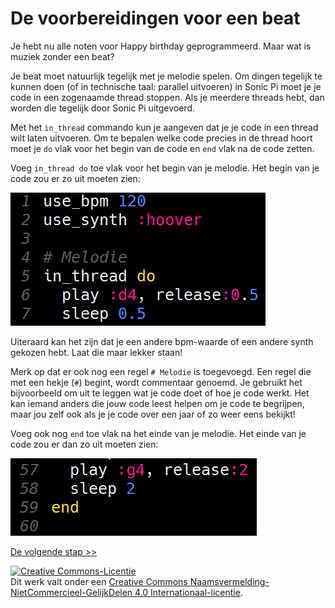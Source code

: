 # De voorbereidingen voor een beat

Je hebt nu alle noten voor Happy birthday geprogrammeerd. Maar wat is muziek zonder een beat?

Je beat moet natuurlijk tegelijk met je melodie spelen. Om dingen tegelijk te kunnen doen (of in technische taal: parallel uitvoeren) in Sonic Pi moet je je code in een zogenaamde thread stoppen. Als je meerdere threads hebt, dan worden die tegelijk door Sonic Pi uitgevoerd.

Met het `in_thread` commando kun je aangeven dat je je code in een thread wilt laten uitvoeren. Om te bepalen welke code precies in de thread hoort moet je `do` vlak voor het begin van de code en `end` vlak na de code zetten.

Voeg `in_thread do` toe vlak voor het begin van je melodie. Het begin van je code zou er zo uit moeten zien:

![begin thread](images/begin-thread.png)

Uiteraard kan het zijn dat je een andere bpm-waarde of een andere synth gekozen hebt. Laat die maar lekker staan!

Merk op dat er ook nog een regel `# Melodie` is toegevoegd. Een regel die met een hekje (`#`) begint, wordt commentaar genoemd. Je gebruikt het bijvoorbeeld om uit te leggen wat je code doet of hoe je code werkt. Het kan iemand anders die jouw code leest helpen om je code te begrijpen, maar jou zelf ook als je je code over een jaar of zo weer eens bekijkt!

Voeg ook nog `end` toe vlak na het einde van je melodie. Het einde van je code zou er dan zo uit moeten zien:

![einde thread](images/einde-thread.png)

[De volgende stap >>](stap_8.md)

<a rel="license" href="http://creativecommons.org/licenses/by-nc-sa/4.0/"><img alt="Creative Commons-Licentie" style="border-width:0" src="https://i.creativecommons.org/l/by-nc-sa/4.0/88x31.png" /></a><br />Dit werk valt onder een <a rel="license" href="http://creativecommons.org/licenses/by-nc-sa/4.0/deed.nl">Creative Commons Naamsvermelding-NietCommercieel-GelijkDelen 4.0 Internationaal-licentie</a>.
